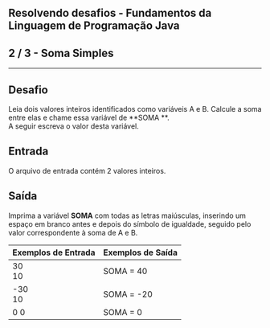 Resolvendo desafios - Fundamentos da Linguagem de Programação Java
------------------------------------------------------------------
2 / 3 - Soma Simples
--------------------

* * *

Desafio
-------

Leia dois valores inteiros identificados como variáveis A e B. Calcule a soma entre elas e chame essa variável de **SOMA
**.  
A seguir escreva o valor desta variável.

Entrada
-------

O arquivo de entrada contém 2 valores inteiros.

Saída
-----

Imprima a variável **SOMA** com todas as letras maiúsculas, inserindo um espaço em branco antes e depois do símbolo de
igualdade, seguido pelo valor correspondente à soma de A e B.

| Exemplos de Entrada | Exemplos de Saída |
|:--------------------|:------------------|
| 30<br>10            | SOMA = 40         |
| \-30<br>10          | SOMA = -20        |
| 0 0                 | SOMA = 0          |

